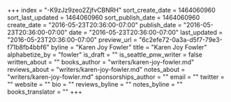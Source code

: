 +++
index = "-K9zJz9zeo2ZjfvCBNRH"
sort_create_date = 1464060960
sort_last_updated = 1464060960
sort_publish_date = 1464060960
create_date = "2016-05-23T20:36:00-07:00"
publish_date = "2016-05-23T20:36:00-07:00"
date = "2016-05-23T20:36:00-07:00"
last_updated = "2016-05-23T20:36:00-07:00"
preview_url = "6c2efe72-0a3a-d5f7-79e3-f71b8fb4bbf6"
byline = "Karen Joy Fowler"
title = "Karen Joy Fowler"
alphabetize_by = "fowler"
is_draft = ""
is_seattle_pnw_writer = false
written_about = ""
books_author = "writers/karen-joy-fowler.md"
reviews_about = "writers/karen-joy-fowler.md"
notes_about = "writers/karen-joy-fowler.md"
sponsorships_author = ""
email = ""
twitter = ""
website = ""
bio = ""
reviews_byline = ""
notes_byline = ""
books_translator = ""
+++
